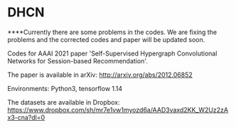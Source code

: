 # DHCN
****Currently there are some problems in the codes. We are fixing the problems and the corrected codes and paper will be updated soon.

Codes for AAAI 2021 paper 'Self-Supervised Hypergraph Convolutional Networks for Session-based Recommendation'.

The paper is available in arXiv: http://arxiv.org/abs/2012.06852

Environments: Python3, tensorflow 1.14

The datasets are available in Dropbox: https://www.dropbox.com/sh/mr7e1vw1myozd6a/AAD3vaxd2KK_W2Uz2zAx3-cna?dl=0

